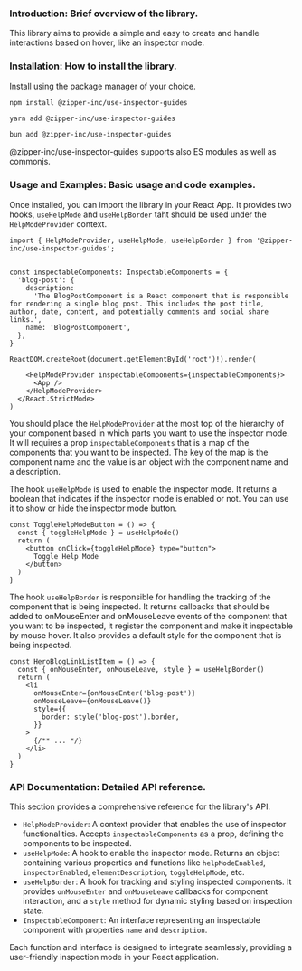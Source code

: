 ### Introduction: Brief overview of the library.

This library aims to provide a simple and easy to create and handle interactions based on hover, like an inspector mode.

### Installation: How to install the library.

Install using the package manager of your choice.

```bash
npm install @zipper-inc/use-inspector-guides
```

```bas
yarn add @zipper-inc/use-inspector-guides
```

```bash
bun add @zipper-inc/use-inspector-guides
```

@zipper-inc/use-inspector-guides supports also ES modules as well as commonjs.

### Usage and Examples: Basic usage and code examples.

Once installed, you can import the library in your React App. It provides two hooks, `useHelpMode` and `useHelpBorder` taht should be used under the `HelpModeProvider` context.

```tsx
import { HelpModeProvider, useHelpMode, useHelpBorder } from '@zipper-inc/use-inspector-guides';


const inspectableComponents: InspectableComponents = {
  'blog-post': {
    description:
      'The BlogPostComponent is a React component that is responsible for rendering a single blog post. This includes the post title, author, date, content, and potentially comments and social share links.',
    name: 'BlogPostComponent',
  },
}

ReactDOM.createRoot(document.getElementById('root')!).render(

    <HelpModeProvider inspectableComponents={inspectableComponents}>
      <App />
    </HelpModeProvider>
  </React.StrictMode>
)
```

You should place the `HelpModeProvider` at the most top of the hierarchy of your component based in which parts you want to use the inspector mode. It will requires a prop `inspectableComponents` that is a map of the components that you want to be inspected. The key of the map is the component name and the value is an object with the component name and a description.

The hook `useHelpMode` is used to enable the inspector mode. It returns a boolean that indicates if the inspector mode is enabled or not. You can use it to show or hide the inspector mode button.

```tsx
const ToggleHelpModeButton = () => {
  const { toggleHelpMode } = useHelpMode()
  return (
    <button onClick={toggleHelpMode} type="button">
      Toggle Help Mode
    </button>
  )
}
```

The hook `useHelpBorder` is responsible for handling the tracking of the component that is being inspected. It returns callbacks that should be added to onMouseEnter and onMouseLeave events of the component that you want to be inspected, it register the component and make it inspectable by mouse hover. It also provides a default style for the component that is being inspected.

```tsx
const HeroBlogLinkListItem = () => {
  const { onMouseEnter, onMouseLeave, style } = useHelpBorder()
  return (
    <li
      onMouseEnter={onMouseEnter('blog-post')}
      onMouseLeave={onMouseLeave()}
      style={{
        border: style('blog-post').border,
      }}
    >
      {/** ... */}
    </li>
  )
}
```

### API Documentation: Detailed API reference.

This section provides a comprehensive reference for the library's API.

- `HelpModeProvider`: A context provider that enables the use of inspector functionalities. Accepts `inspectableComponents` as a prop, defining the components to be inspected.
- `useHelpMode`: A hook to enable the inspector mode. Returns an object containing various properties and functions like `helpModeEnabled`, `inspectorEnabled`, `elementDescription`, `toggleHelpMode`, etc.
- `useHelpBorder`: A hook for tracking and styling inspected components. It provides `onMouseEnter` and `onMouseLeave` callbacks for component interaction, and a `style` method for dynamic styling based on inspection state.
- `InspectableComponent`: An interface representing an inspectable component with properties `name` and `description`.

Each function and interface is designed to integrate seamlessly, providing a user-friendly inspection mode in your React application.
